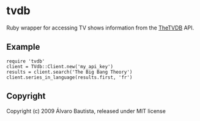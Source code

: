 # tvdb

Ruby wrapper for accessing TV shows information from the [TheTVDB](http://www.thetvdb.com) API.

## Example

    require 'tvdb'
    client = TVdb::Client.new('my_api_key')
    results = client.search('The Big Bang Theory')
    client.series_in_language(results.first, 'fr')
    
## Copyright

Copyright (c) 2009 Álvaro Bautista, released under MIT license
